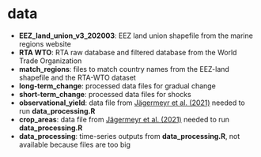 # data

- **EEZ_land_union_v3_202003**: EEZ land union shapefile from the marine regions website
- **RTA WTO**: RTA raw database and filtered database from the World Trade Organization
- **match_regions**: files to match country names from the EEZ-land shapefile and the RTA-WTO dataset
- **long-term_change**: processed data files for gradual change
- **short-term_change**: processed data files for shocks
- **observational_yield**: data file from [Jägermeyr et al. (2021)](https://doi.org/10.1038/s43016-021-00400-y) needed to run **data_processing.R**
- **crop_areas**: data file from [Jägermeyr et al. (2021)](https://doi.org/10.1038/s43016-021-00400-y) needed to run **data_processing.R**
- **data_processing**: time-series outputs from **data_processing.R**, not available because files are too big